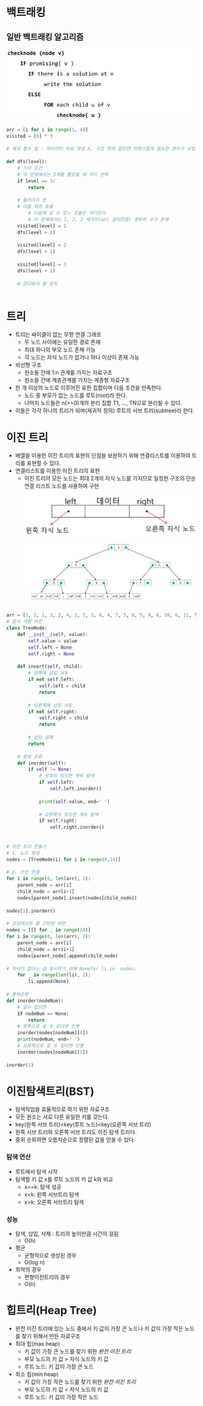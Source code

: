 # 백트래킹
## 일반 백트래킹 알고리즘
![img](../img/240319_1.png)

```python
arr = [i for i in range(1, 4)]
visited = [0] * 3

# 재귀 함수 팁 : 파라미터 바로 작성 X, 구조 먼저 잡으면 자연스럽게 필요한 변수가 보임

def dfs(level):
	# 기저 조건
	# 이 문제에서는 3개를 뽑았을 때 까지 반복
	if level == 3:
		return
	
	# 들어가기 전
	# 다음 재귀 호출
		# 다음에 갈 수 있느 곳들은 어디인가
		# 이 문제에서는 1, 2, 3 세가지(arr 길이만큼) 경우의 수가 존재
	visited[level] = 1
	dfs(level + 1)
	
	visited[level] = 2
	dfs(level + 1)
	
	visited[level] = 3
	dfs(level + 1)
		
	# 갔다와서 할 로직
	
```
# 트리
- 트리는 싸이클이 없는 무향 연결 그래프
	- 두 노드 사이에는 유일한 경로 존재
	- 최대 하나의 부모 노드 존재 가능
	- 각 노드는 자식 노드가 없거나 하나 이상이 존재 가능
- 비선형 구조
	- 원소들 간에 1:n 관계를 가지는 자료구조
	- 원소들 간에 계층관계를 가지는 계층형 자료구조
- 한 개 이상의 노드로 이루어진 유한 집합이며 다음 조건을 만족한다.
	- 노드 중 부모가 없는 노드를 루트(root)라 한다.
	- 나머지 노드들은 n(>=0)개의 분리 집합 T1, ..., TN으로 분리될 수 있다.
- 이들은 각각 하나의 트리가 되며(재귀적 정의) 루트의 서브 트리(subtree)라 한다.
# 이진 트리
- 배열을 이용한 이진 트리의 표현의 단점을 보완하기 위해 연결리스트를 이용하여 트리를 표현할 수 있다.
- 연결리스트를 이용한 이진 트리의 표현
	- 이진 트리의 모든 노드는 최대 2개의 자식 노드를 가지므로 일정한 구조의 단순 연결 리스트 노드를 사용하여 구현
	![img](../img/240319_2.png)
	![img](../img/240319_3.png)
```python
arr = [1, 2, 1, 3, 2, 4, 3, 5, 3, 6, 4, 7, 5, 8, 5, 9, 6, 10, 6, 11, 7, 12, 11, 13]  
# 정석 개발 버전  
class TreeNode:  
    def __init__(self, value):  
        self.value = value  
        self.left = None  
        self.right = None  
  
    def insert(self, child):  
        # 왼쪽에 삽입 시도  
        if not self.left:  
            self.left = child  
            return  
  
        # 오른쪽에 삽입 시도  
        if not self.right:  
            self.right = child  
            return  
  
        # 삽입 실패  
        return  
  
    # 중위 순회  
    def inorder(self):  
        if self != None:  
            # 왼쪽이 있으면 계속 탐색  
            if self.left:  
                self.left.inorder()  
  
            print(self.value, end=' ')  
  
            # 오른쪽이 있으면 계속 탐색  
            if self.right:  
                self.right.inorder()  
  
  
# 이진 트리 만들기  
# 1. 노드 생성  
nodes = [TreeNode(i) for i in range(0,14)]  
  
# 2. 간선 연결  
for i in range(0, len(arr), 2):  
    parent_node = arr[i]  
    child_node = arr[i+1]  
    nodes[parent_node].insert(nodes[child_node])  
  
nodes[1].inorder()  
  
# 코딩테스트 용 간단한 버전  
nodes = [[] for _ in range(14)]  
for i in range(0, len(arr), 2):  
    parent_node = arr[i]  
    child_node = arr[i+1]  
    nodes[parent_node].append(child_node)  
  
# 자식이 없다는 걸 표시하기 위해 Nonefor li in  nodes:  
    for _ in range(len(li), 2):  
        li.append(None)  
  
# 중위순회  
def inorder(nodeNum):  
    # 갈수 없으면  
    if nodeNum == None:  
        return  
    # 왼쪽으로 갈 수 있다면 진행  
    inorder(nodes[nodeNum][0])  
    print(nodeNum, end=' ')  
    # 오른쪽으로 갈 수 있다면 진행  
    inorder(nodes[nodeNum][1])  
  
inorder(1)
```
# 이진탐색트리(BST)
- 탐색작업을 효율적으로 하기 위한 자료구조
- 모든 원소는 서로 다른 유일한 키를 갖는다.
- key(왼쪽 서브 트리)\<key(루트 노드)\<key(오른쪽 서브 트리)
- 왼쪽 서브 트리와 오른쪽 서브 트리도 이진 탐색 트리다.
- 중위 순회하면 오름차순으로 정렬된 값을 얻을 수 있다.
### 탐색 연산
- 루트에서 탐색 시작
- 탐색할 키 값 x를 루트 노드의 키 값 k와 비교
	- x\==k: 탐색 성공
	- x\<k: 왼쪽 서브트리 탐색
	- x\>k: 오른쪽 서브트리 탐색
### 성능
- 탐색, 삽입, 삭제 : 트리의 높이만큼 시간이 걸림
	- O(h)
- 평균
	- 균형적으로 생성된 경우
	- O(log n)
- 최악의 경우
	- 편향이진트리의 경우
	- O(n)
# 힙트리(Heap Tree)
- 완전 이진 트리에 있는 노드 중에서 키 값이 가장 큰 노드나 키 값이 가장 작은 노드를 찾기 위해서 만든 자료구조
- 최대 힙(max heap)
	- 키 값이 가장 큰 노드를 찾기 위한 *완전 이진 트리*
	- 부모 노드의 키 값 > 자식 노드의 키 값
	- 루트 노드: 키 값이 가장 큰 노드
- 최소 힙(min heap)
	- 키 값이 가장 작은 노드를 찾기 위한 *완전 이진 트리*
	- 부모 노드의 키 값 < 자식 노드의 키 값
	- 루트 노드: 키 값이 가장 작은 노드
